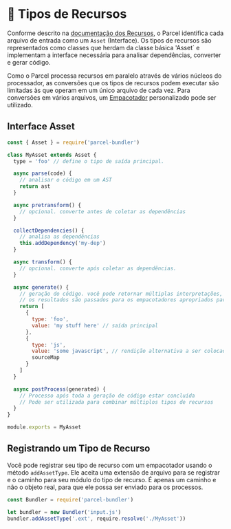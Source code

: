 # 📝 Tipos de Recursos

Conforme descrito na [documentação dos Recursos](https://github.com/amymariaparker2401/website/tree/574adba7f88c1181c822d553056158f78247bbe7/src/i18n/pt/docs/assets.html), o Parcel identifica cada arquivo de entrada como um `Asset` \(Interface\). Os tipos de recursos são representados como classes que herdam da classe básica 'Asset\` e implementam a interface necessária para analisar dependências, converter e gerar código.

Como o Parcel processa recursos em paralelo através de vários núcleos do processador, as conversões que os tipos de recursos podem executar são limitadas às que operam em um único arquivo de cada vez. Para conversões em vários arquivos, um [Empacotador](https://github.com/amymariaparker2401/website/tree/574adba7f88c1181c822d553056158f78247bbe7/src/i18n/pt/docs/packagers.html) personalizado pode ser utilizado.

## Interface Asset

```javascript
const { Asset } = require('parcel-bundler')

class MyAsset extends Asset {
  type = 'foo' // define o tipo de saída principal.

  async parse(code) {
    // analisar o código em um AST
    return ast
  }

  async pretransform() {
    // opcional. converte antes de coletar as dependências
  }

  collectDependencies() {
    // analisa as dependências
    this.addDependency('my-dep')
  }

  async transform() {
    // opcional. converte após coletar as dependências.
  }

  async generate() {
    // geração do código. você pode retornar múltiplas interpretações, caso necessário.
    // os resultados são passados para os empacotadores apropriados para gerar o pacote final.
    return [
      {
        type: 'foo',
        value: 'my stuff here' // saída principal
      },
      {
        type: 'js',
        value: 'some javascript', // rendição alternativa a ser colocada no pacote JS, caso necessário
        sourceMap
      }
    ]
  }

  async postProcess(generated) {
    // Processo após toda a geração de código estar concluída
    // Pode ser utilizada para combinar múltiplos tipos de recursos
  }
}

module.exports = MyAsset
```

## Registrando um Tipo de Recurso

Você pode registrar seu tipo de recurso com um empacotador usando o método `addAssetType`. Ele aceita uma extensão de arquivo para se registrar e o caminho para seu módulo do tipo de recurso. É apenas um caminho e não o objeto real, para que ele possa ser enviado para os processos.

```javascript
const Bundler = require('parcel-bundler')

let bundler = new Bundler('input.js')
bundler.addAssetType('.ext', require.resolve('./MyAsset'))
```

